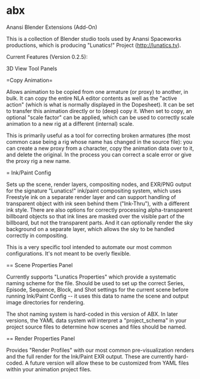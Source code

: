 # abx
Anansi Blender Extensions (Add-On)

This is a collection of Blender studio tools used by Anansi Spaceworks productions, which is producing "Lunatics!" Project (http://lunatics.tv).

Current Features (Version 0.2.5):

3D View Tool Panels

=Copy Animation=

Allows animation to be copied from one armature (or proxy) to another, in bulk. It can copy the entire NLA editor contents as well as the "active action" (which is what is normally displayed in the Dopesheet). It can be set to transfer this animation directly or to (deep) copy it. When set to copy, an optional "scale factor" can be applied, which can be used to correctly scale animation to a new rig at a different (internal) scale.

This is primarily useful as a tool for correcting broken armatures (the most common case being a rig whose name has changed in the source file): you can create a new proxy from a character, copy the animation data over to it, and delete the original. In the process you can correct a scale error or give the proxy rig a new name.

= Ink/Paint Config

Sets up the scene, render layers, compositing nodes, and EXR/PNG output for the signature "Lunatics!" ink/paint compositing system, which uses Freestyle ink on a separate render layer and can support handling of transparent object with ink seen behind them ("Ink-Thru"), with a different ink style. There are also options for correctly processing alpha-transparent billboard objects so that ink lines are masked over the visible part of the billboard, but not the transparent parts. And it can optionally render the sky background on a separate layer, which allows the sky to be handled correctly in compositing.

This is a very specific tool intended to automate our most common configurations. It's not meant to be overly flexible.

== Scene Properties Panel

Currently supports "Lunatics Properties" which provide a systematic naming scheme for the file. Should be used to set up the correct Series, Episode, Sequence, Block, and Shot settings for the current scene before running Ink/Paint Config -- it uses this data to name the scene and output image directories for rendering.

The shot naming system is hard-coded in this version of ABX. In later versions, the YAML data system will interpret a "project_schema" in your project source files to determine how scenes and files should be named.

== Render Properties Panel

Provides "Render Profiles" with our most common pre-visualization renders and the full render for the Ink/Paint EXR output. These are currently hard-coded.
A future version will allow these to be customized from YAML files within your animation project files.
